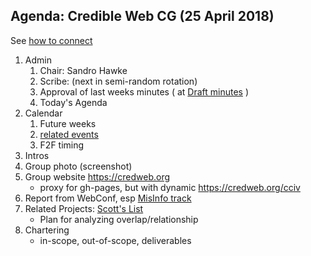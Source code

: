 ## Agenda: Credible Web CG (25 April 2018)

See [how to connect](../how-to-connect.md)

1. Admin
    1. Chair: Sandro Hawke
    1. Scribe: (next in semi-random rotation)
    1. Approval of last weeks minutes ( at [Draft minutes](https://credweb.zulipchat.com/#narrow/stream/114583-meeting/topic/2018-04-18) )
    1. Today's Agenda
1. Calendar
    1. Future weeks
    1. [related events](https://calendar.google.com/calendar/embed?src=certifiedcontentcoalition.org_9cd49bitubv0sicvpt6gvf9km0%40group.calendar.google.com)
    1. F2F timing
1. Intros
1. Group photo (screenshot)
1. Group website <https://credweb.org>
    * proxy for gh-pages, but with dynamic <https://credweb.org/cciv>
1. Report from WebConf, esp [MisInfo track](https://www2018.thewebconf.org/program/misinfoweb/)
1. Related Projects: [Scott's List](https://docs.google.com/spreadsheets/d/1vWE3iOn6yxUsRJyS_mks83m0Gwv_7cK0WtVt-SNsYzY/edit#gid=0)
    * Plan for analyzing overlap/relationship
1. Chartering
    * in-scope, out-of-scope, deliverables
